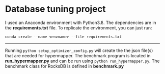 # Database tuning project
I used an Anaconda environment with Python3.8. The dependencies are in the **requirements.txt** file. To replicate the environment, you can just run:

```conda create --name <envname> --file requirements.txt```

---
Running `python setup_optimizer_config.py` will create the the json file(s) that are needed for hypermapper. The benchmark program is located in **run_hypermapper.py** and can be run using `python run_hypermapper.py`. The benchmark class for RocksDB is defined in **benchmark.py**


